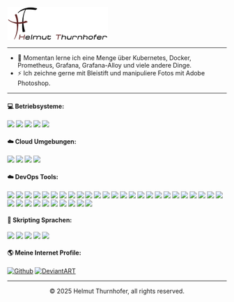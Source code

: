 <p>
  <img src="https://github.com/hth73/hth73/blob/main/images/ht_logo_large.png" />
</p>

---
- 🌱 Momentan lerne ich eine Menge über Kubernetes, Docker, Prometheus, Grafana, Grafana-Alloy und viele andere Dinge.
- ⚡ Ich zeichne gerne mit Bleistift und manipuliere Fotos mit Adobe Photoshop.

***
#### 💻 Betriebsysteme:
<p>
  <img src="https://custom-icon-badges.demolab.com/badge/Windows%20Server-0078D6?logo=windows10&logoColor=white&style=flat" />
  <img src="https://custom-icon-badges.demolab.com/badge/Windows%20Clients-0078D6?logo=windows10&logoColor=white&style=flat" />
  <img src="https://img.shields.io/badge/Ubuntu%20Server-E95420?logo=ubuntu&logoColor=white&style=flat" />
  <img src="https://img.shields.io/badge/Ubuntu%20Clients-E95420?logo=ubuntu&logoColor=white&style=flat" />
  <img src="https://img.shields.io/badge/Mac%20OS%20Clients-000000?logo=apple&logoColor=white&style=flat" />
</p>

#### ☁️ Cloud Umgebungen:
<p>
  <img src="https://img.shields.io/badge/Amazon%20AWS-%23FF9900?logo=amazon-web-services&logoColor=white&style=flat" />
  <img src="https://custom-icon-badges.demolab.com/badge/Microsoft%20365-0089D6?logo=windows10&logoColor=white&style=flat" />
  <img src="https://custom-icon-badges.demolab.com/badge/Microsoft%20Azure-0089D6?logo=msazure&logoColor=white&style=flat" />
  <img src="https://img.shields.io/badge/Nextcloud-0082C9?logo=Nextcloud&logoColor=white&style=flat" />
</p>

#### ☁️ DevOps Tools:
<p>
  <img src="https://img.shields.io/badge/Git-E44C30?logo=git&logoColor=white&style=flat" />
  <img src="https://img.shields.io/badge/GitLab-330F63?logo=gitlab&logoColor=white&style=flat" />
  <img src="https://img.shields.io/badge/GitLab%20CI-FC6D26?logo=gitlab&logoColor=white&style=flat" />
  <img src="https://img.shields.io/badge/Concourse-FC6D26?logo=concourse&logoColor=white&style=flat" />
  <img src="https://img.shields.io/badge/Github-181717?logo=github&logoColor=white&style=flat" />
  <img src="https://img.shields.io/badge/GitHub_Actions-2088FF?logo=github-actions&logoColor=white&style=flat" />
  <img src="https://img.shields.io/badge/Forgejo-609926?logo=forgejo&logoColor=white&style=flat" />
  <img src="https://img.shields.io/badge/RenovateBot-1A1F6C?logo=renovate&logoColor=white&style=flat" />
  <img src="https://img.shields.io/badge/Keycloak-FCA121?logo=keycloak&logoColor=white&style=flat" />
  <img src="https://img.shields.io/badge/PocketID-1572B6?logo=pocket&logoColor=white&style=flat" />
  <img src="https://img.shields.io/badge/Traefik-24A1C1?logo=traefikproxy&logoColor=white&style=flat" />
  <img src="https://img.shields.io/badge/Caddy-4EAA25?logo=caddy&logoColor=white&style=flat" />
  <img src="https://img.shields.io/badge/Hasicorp%20Vault-7B42BC?logo=vault&logoColor=white&style=flat" />
  <img src="https://img.shields.io/badge/Gopass-1868F2?logo=ghost&logoColor=white&style=flat" />
  <img src="https://img.shields.io/badge/Sops-21416b?logo=ghost&logoColor=white&style=flat" />
  <img src="https://img.shields.io/badge/Jira-0052CC?logo=jira&logoColor=white&style=flat" />
  <img src="https://img.shields.io/badge/Confluence-172B4D?logo=confluence&logoColor=white&style=flat" />
  <img src="https://img.shields.io/badge/Prometheus-000000?logo=prometheus&labelColor=000000&style=flat" />
  <img src="https://img.shields.io/badge/Grafana-F2F4F9?logo=grafana&logoColor=orange&labelColor=F2F4F9&style=flat" />
  <img src="https://img.shields.io/badge/Grafana%20Loki-F2F4F9?logo=grafana&logoColor=orange&style=flat" />
  <img src="https://img.shields.io/badge/Grafana%20Promtail-F2F4F9?logo=grafana&logoColor=orange&style=flat" />
  <img src="https://img.shields.io/badge/Grafana%20Alloy-F2F4F9?logo=grafana&logoColor=orange&style=flat" />
  <img src="https://img.shields.io/badge/Alertmanager-000000?logo=prometheus&labelColor=000000&style=flat" />
  <img src="https://img.shields.io/badge/Raspberry%20Pi-A22846?logo=Raspberry%20Pi&logoColor=white&style=flat" />
  <img src="https://img.shields.io/badge/kubernetes-326ce5?logo=kubernetes&logoColor=white&style=flat" />
  <img src="https://img.shields.io/badge/Helm-0F1689?logo=Helm&labelColor=0F1689&style=flat" />
  <img src="https://img.shields.io/badge/Docker-2496ED?logo=docker&logoColor=white&style=flat" />
  <img src="https://img.shields.io/badge/VirtualBox-21416b?logo=VirtualBox&logoColor=white&style=flat" />
  <img src="https://img.shields.io/badge/Vagrant-1868F2?logo=Vagrant&logoColor=white&style=flat" />
  <img src="https://img.shields.io/badge/Ansible-000000?logo=ansible&logoColor=white&style=flat" />
  <img src="https://img.shields.io/badge/Packer-EF3939?logo=packer&logoColor=white&style=flat" />
  <img src="https://img.shields.io/badge/Terraform-7B42BC?logo=terraform&logoColor=white&style=flat" />
  <img src="https://img.shields.io/badge/Terragrunt-7B42BC?logo=terraform&logoColor=white&style=flat" />
  <img src="https://img.shields.io/badge/Markdown-%23000000?logo=markdown&logoColor=white&style=flat" />
  <img src="https://img.shields.io/badge/YAML-CB171E?logo=yaml&logoColor=white&style=flat" />
</p>

#### 📝 Skripting Sprachen:
<p>
  <img src="https://img.shields.io/badge/HTML5-E34F26?logo=html5&logoColor=white&style=flat" />
  <img src="https://img.shields.io/badge/CSS3-1572B6?logo=css3&logoColor=white&style=flat" />
  <img src="https://img.shields.io/badge/Powershell-5391FE?logo=hyper&logoColor=white&style=flat" />
  <img src="https://img.shields.io/badge/Batch-5391FE?logo=hyper&logoColor=white&style=flat" />
  <img src="https://img.shields.io/badge/Bash-4EAA25?logo=gnu-bash&logoColor=white&style=flat" />
</p>

#### 🌎 Meine Internet Profile:
[<img alt="Github" src="https://img.shields.io/badge/GitHub-%23121011?logo=github&logoColor=white&style=flat" />](https://github.com/hth73) [<img alt="DeviantART" src="https://img.shields.io/badge/DeviantArt-05CC47?logo=deviantart&logoColor=white&style=flat" />](https://www.deviantart.com/hellemon)

---
<p align="center">© 2025 Helmut Thurnhofer, all rights reserved.</p>
